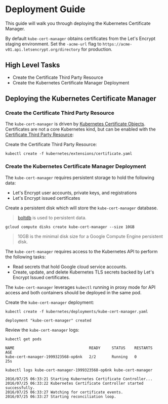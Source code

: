 # Deployment Guide

This guide will walk you through deploying the Kubernetes Certificate Manager.

By default `kube-cert-manager` obtains certificates from the Let's Encrypt staging environment. Set the `-acme-url` flag to `https://acme-v01.api.letsencrypt.org/directory` for production.

## High Level Tasks

* Create the Certificate Third Party Resource
* Create the Kubernetes Certificate Manager Deployment

## Deploying the Kubernetes Certificate Manager

### Create the Certificate Third Party Resource

The `kube-cert-manager` is driven by [Kubernetes Certificate Objects](certificate-objects.md). Certificates are not a core Kubernetes kind, but can be enabled with the [Certificate Third Party Resource](certificate-third-party-resource.md):

Create the Certificate Third Party Resource:

```
kubectl create -f kubernetes/extensions/certificate.yaml 
```

### Create the Kubernetes Certificate Manager Deployment

The `kube-cert-manager` requires persistent storage to hold the following data:

* Let's Encrypt user accounts, private keys, and registrations
* Let's Encrypt issued certificates

Create a persistent disk which will store the `kube-cert-manager` database.
> [boltdb](https://github.com/boltdb/bolt) is used to persistent data.

```
gcloud compute disks create kube-cert-manager --size 10GB
```

> 10GB is the minimal disk size for a Google Compute Engine persistent disk.

The `kube-cert-manager` requires access to the Kubernetes API to perform the following tasks:

* Read secrets that hold Google cloud service accounts.
* Create, update, and delete Kubernetes TLS secrets backed by Let's Encrypt Issued certificates.

The `kube-cert-manager` leverages `kubectl` running in proxy mode for API access and both containers should be deployed in the same pod.

Create the `kube-cert-manager` deployment:

```
kubectl create -f kubernetes/deployments/kube-cert-manager.yaml 
```
```
deployment "kube-cert-manager" created
```

Review the `kube-cert-manager` logs:

```
kubectl get pods
```
```
NAME                                 READY     STATUS    RESTARTS   AGE
kube-cert-manager-1999323568-op6nk   2/2       Running   0          25s
```

```
kubectl logs kube-cert-manager-1999323568-op6nk kube-cert-manager
```

```
2016/07/25 06:33:21 Starting Kubernetes Certificate Controller...
2016/07/25 06:33:22 Kubernetes Certificate Controller started successfully.
2016/07/25 06:33:27 Watching for certificate events.
2016/07/25 06:33:27 Starting reconciliation loop.
```
